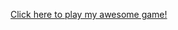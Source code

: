 <a href="https://github.com/sepfish/Stuck/blob/master/src/Stuck.jar?raw=true">Click here to play my awesome game!</a>

